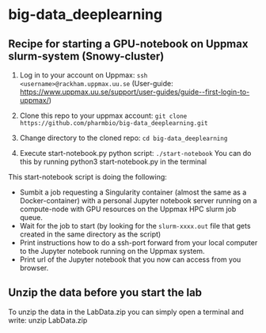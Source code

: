 # big-data_deeplearning

## Recipe for starting a GPU-notebook on Uppmax slurm-system (Snowy-cluster)

1. Log in to your account on Uppmax: `ssh <username>@rackham.uppmax.uu.se` (User-guide: https://www.uppmax.uu.se/support/user-guides/guide--first-login-to-uppmax/)

2. Clone this repo to your uppmax account: `git clone https://github.com/pharmbio/big-data_deeplearning.git`

3. Change directory to the cloned repo: `cd big-data_deeplearning`

4. Execute start-notebook.py python script: `./start-notebook`
   You can do this by running python3 start-notebook.py in the terminal

This start-notebook script is doing the following:

  - Sumbit a job requesting a Singularity container (almost the same as a Docker-container) with a personal Jupyter notebook server running on a compute-node with GPU resources on the Uppmax HPC slurm job queue.
  - Wait for the job to start (by looking for the `slurm-xxxx.out` file that gets created in the same directory as the script)
  - Print instructions how to do a ssh-port forward from your local computer to the Jupyter notebook running on the Uppmax system.
  - Print url of the Jupyter notebook that you now can access from you browser.


## Unzip the data before you start the lab
To unzip the data in the LabData.zip you can simply open a terminal and write: unzip LabData.zip
